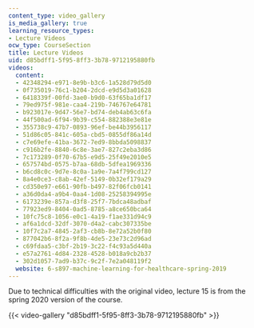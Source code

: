```yaml
---
content_type: video_gallery
is_media_gallery: true
learning_resource_types:
- Lecture Videos
ocw_type: CourseSection
title: Lecture Videos
uid: d85bdff1-5f95-8ff3-3b78-9712195880fb
videos:
  content:
  - 42348294-e971-8e9b-b3c6-1a528d79d5d0
  - 0f735019-76c1-b204-2dcd-e9d5d3a01628
  - 6418339f-00fd-3ae0-b9d0-63f65ba1df17
  - 79ed975f-981e-caa4-219b-746767e64781
  - b923017e-9d47-56e7-bd74-deb4ab63c6fa
  - 44f500ad-6f94-9b39-c554-882388e3e81e
  - 355738c9-47b7-0893-96ef-be44b3956117
  - 51d86c05-841c-605a-cbd5-0855df86a14d
  - c7e69efe-41ba-3672-7ed9-8bbda5098837
  - c916b2fe-8840-6c8e-3ae7-827c2eba3d86
  - 7c173289-0f70-67b5-e9d5-25f49e2010e5
  - 657574bd-0575-b7aa-68db-5dfea1969336
  - b6cd8c0c-9d7e-8c0a-1a9e-7a4f799cd127
  - 8a4e0ce3-c8ab-42ef-5149-0b32ef179a29
  - cd350e97-e661-90fb-b497-82f06fcb0141
  - a36d0da4-a9b4-0aa4-1d08-25258394995e
  - 6173239e-857a-d3f8-25f7-7bdca48adbaf
  - 77923ed9-8404-0ad5-8785-a8ce650bca64
  - 10fc75c8-1056-e0c1-4a19-f1ae331d94c9
  - af6a1dcd-32df-3070-d4a2-cabc307335be
  - 10f7c2a7-4845-2af3-cb8b-8e72a52b0f80
  - 877042b6-8f2a-9f8b-4de5-23e73c2d96ad
  - c69fdaa5-c3bf-2b19-3c22-f4c93a5d440a
  - e57a2761-4d84-2328-4528-b018a9cb2b37
  - 302d1057-7ad9-b37c-9c2f-7e2a048119f2
  website: 6-s897-machine-learning-for-healthcare-spring-2019
---
```


Due to technical difficulties with the original video, lecture 15 is from the spring 2020 version of the course.

{{< video-gallery "d85bdff1-5f95-8ff3-3b78-9712195880fb" >}}

